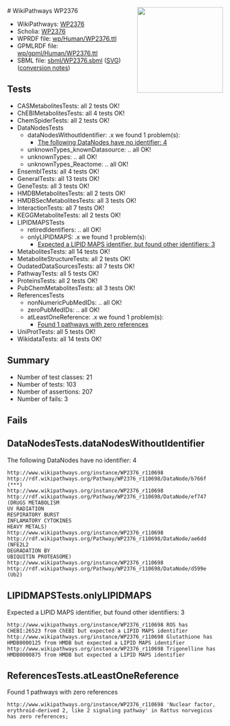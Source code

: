 <img style="float: right; width: 200px" src="../logo.png" />
# WikiPathways WP2376

* WikiPathways: [WP2376](https://identifiers.org/wikipathways:WP2376)
* Scholia: [WP2376](https://scholia.toolforge.org/wikipathways/WP2376)
* WPRDF file: [wp/Human/WP2376.ttl](../wp/Human/WP2376.ttl)
* GPMLRDF file: [wp/gpml/Human/WP2376.ttl](../wp/gpml/Human/WP2376.ttl)
* SBML file: [sbml/WP2376.sbml](../sbml/WP2376.sbml) ([SVG](../sbml/WP2376.svg)) ([conversion notes](../sbml/WP2376.txt))

## Tests
* CASMetabolitesTests: all 2 tests OK!
* ChEBIMetabolitesTests: all 4 tests OK!
* ChemSpiderTests: all 2 tests OK!
* DataNodesTests
    * dataNodesWithoutIdentifier: .x we found 1 problem(s):
        * [The following DataNodes have no identifier: 4](#d2d32fa3)
    * unknownTypes_knownDatasource: .. all OK!
    * unknownTypes: .. all OK!
    * unknownTypes_Reactome: .. all OK!
* EnsemblTests: all 4 tests OK!
* GeneralTests: all 13 tests OK!
* GeneTests: all 3 tests OK!
* HMDBMetabolitesTests: all 2 tests OK!
* HMDBSecMetabolitesTests: all 3 tests OK!
* InteractionTests: all 7 tests OK!
* KEGGMetaboliteTests: all 2 tests OK!
* LIPIDMAPSTests
    * retiredIdentifiers: .. all OK!
    * onlyLIPIDMAPS: .x we found 1 problem(s):
        * [Expected a LIPID MAPS identifier, but found other identifiers: 3](#48cc60ba)
* MetabolitesTests: all 14 tests OK!
* MetaboliteStructureTests: all 2 tests OK!
* OudatedDataSourcesTests: all 7 tests OK!
* PathwayTests: all 5 tests OK!
* ProteinsTests: all 2 tests OK!
* PubChemMetabolitesTests: all 3 tests OK!
* ReferencesTests
    * nonNumericPubMedIDs: .. all OK!
    * zeroPubMedIDs: .. all OK!
    * atLeastOneReference: .x we found 1 problem(s):
        * [Found 1 pathways with zero references](#35eb778e)
* UniProtTests: all 5 tests OK!
* WikidataTests: all 14 tests OK!


## Summary

* Number of test classes: 21
* Number of tests: 103
* Number of assertions: 207
* Number of fails: 3

## Fails

<a name="d2d32fa3" />

## DataNodesTests.dataNodesWithoutIdentifier

The following DataNodes have no identifier: 4
```
http://www.wikipathways.org/instance/WP2376_r110698 http://rdf.wikipathways.org/Pathway/WP2376_r110698/DataNode/b766f (***)
http://www.wikipathways.org/instance/WP2376_r110698 http://rdf.wikipathways.org/Pathway/WP2376_r110698/DataNode/ef747 (DRUGS METABOLISM
UV RADIATION
RESPIRATORY BURST
INFLAMATORY CYTOKINES
HEAVY METALS)
http://www.wikipathways.org/instance/WP2376_r110698 http://rdf.wikipathways.org/Pathway/WP2376_r110698/DataNode/ae6dd (NFE2L2 
DEGRADATION BY 
UBIQUITIN PROTEASOME)
http://www.wikipathways.org/instance/WP2376_r110698 http://rdf.wikipathways.org/Pathway/WP2376_r110698/DataNode/d599e (Ub2)
```

<a name="48cc60ba" />

## LIPIDMAPSTests.onlyLIPIDMAPS

Expected a LIPID MAPS identifier, but found other identifiers: 3
```
http://www.wikipathways.org/instance/WP2376_r110698 ROS has CHEBI:26523 from ChEBI but expected a LIPID MAPS identifier
http://www.wikipathways.org/instance/WP2376_r110698 Glutathione has HMDB0000125 from HMDB but expected a LIPID MAPS identifier
http://www.wikipathways.org/instance/WP2376_r110698 Trigonelline has HMDB0000875 from HMDB but expected a LIPID MAPS identifier
```

<a name="35eb778e" />

## ReferencesTests.atLeastOneReference

Found 1 pathways with zero references
```
http://www.wikipathways.org/instance/WP2376_r110698 'Nuclear factor, erythroid-derived 2, like 2 signaling pathway' in Rattus norvegicus has zero references; 
```

